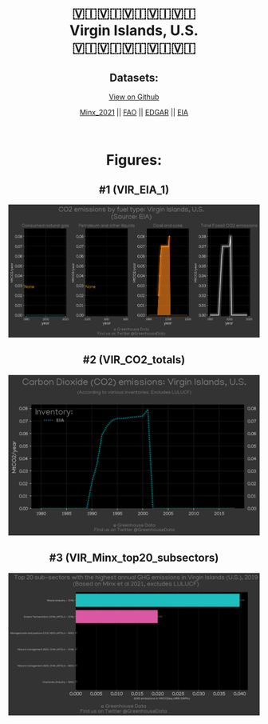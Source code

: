 
<center>
<h1 align="center">
🇻🇮🇻🇮🇻🇮🇻🇮🇻🇮
<br>
Virgin Islands, U.S.
<br>
🇻🇮🇻🇮🇻🇮🇻🇮🇻🇮
</h1>
<h2>Datasets:</h2>
<p><a href="https://github.com/dquintani/GreenhouseData/tree/master/country_data/VIR_Virgin Islands, U.S./data">View on Github</a>
<br></p><p><a href="data/VIR_Minx_2021.csv">Minx_2021</a> || <a href="data/VIR_FAO.csv">FAO</a> || <a href="data/VIR_EDGAR.csv">EDGAR</a> || <a href="data/VIR_EIA.csv">EIA</a></p><p><br></p>
<h1>Figures:</h1><h2>#1 (VIR_EIA_1)</h2>
<p><img alt="" src="figures/VIR_EIA_1.png" /></p><h2>#2 (VIR_CO2_totals)</h2>
<p><img alt="" src="figures/VIR_CO2_totals.png" /></p><h2>#3 (VIR_Minx_top20_subsectors)</h2>
<p><img alt="" src="figures/VIR_Minx_top20_subsectors.png" /></p>
